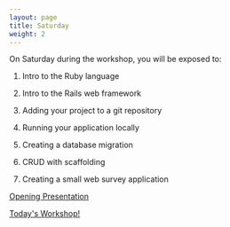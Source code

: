 ```yaml
---
layout: page
title: Saturday
weight: 2
---
```


On Saturday during the workshop, you will be exposed to:

1. Intro to the Ruby language

2. Intro to the Rails web framework

3. Adding your project to a git repository

4. Running your application locally

5. Creating a database migration

6. CRUD with scaffolding

7. Creating a small web survey application

<a href="http://cle-railsbridge.github.io/cleveland-railsbridge-presentation/#/" class="btn btn-default">Opening Presentation</a>

<a href="http://docs.railsbridge.org/intro-to-rails/" class="btn btn-success">Today's Workshop!</a>


